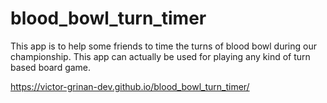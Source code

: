 # blood_bowl_turn_timer

This app is to help some friends to time the turns of blood bowl during our championship.
This app can actually be used for playing any kind of turn based board game.

https://victor-grinan-dev.github.io/blood_bowl_turn_timer/

